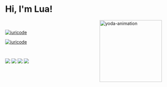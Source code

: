 
# Hi, I'm Lua! 


<img align="right" alt="yoda-animation" height="200" width="200" src="https://64.media.tumblr.com/258d5312d4d24c2475e784728e1cd2fa/tumblr_p5jwy2Pn8s1wyt28po1_250.gifv">

<br> 

[![iuricode](https://github-readme-stats.vercel.app/api?username=luananegreiros&theme=cobalt)](https://github.com/iuricode/)

[![iuricode](https://github-readme-stats.vercel.app/api/top-langs/?username=luananegreiros&hide=html&layout=compact&theme=cobalt)](https://github.com/iuricode/)



<br>




   <a href = "mailto:luanaduartenegreiros@gmail.com"><img src="https://img.shields.io/badge/-Gmail-%23333?style=for-the-badge&logo=gmail&logoColor=white" target="_blank"></a>
 <a href="https://instagram.com/lua.ngrx" target="_blank"><img src="https://img.shields.io/badge/-Instagram-%23E4405F?style=for-the-badge&logo=instagram&logoColor=white" target="_blank"></a> 
 <a href="https://www.linkedin.com/in/luana-negreiros" target="_blank"><img src="https://img.shields.io/badge/-LinkedIn-%230077B5?style=for-the-badge&logo=linkedin&logoColor=white" target="_blank"></a> 
  <a href="https://open.spotify.com/user/l0luana?si=cd09bcd117ac4916"><img src="https://img.shields.io/badge/Spotify-1ED760?&style=for-the-badge&logo=spotify&logoColor=white" /></a>
 </div>
 

  
